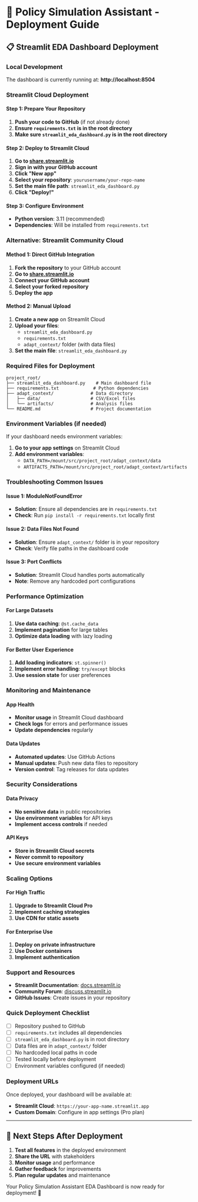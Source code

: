 # 🚀 Policy Simulation Assistant - Deployment Guide

## 📋 **Streamlit EDA Dashboard Deployment**

### **Local Development**
The dashboard is currently running at: **http://localhost:8504**

### **Streamlit Cloud Deployment**

#### **Step 1: Prepare Your Repository**
1. **Push your code to GitHub** (if not already done)
2. **Ensure `requirements.txt` is in the root directory**
3. **Make sure `streamlit_eda_dashboard.py` is in the root directory**

#### **Step 2: Deploy to Streamlit Cloud**
1. **Go to [share.streamlit.io](https://share.streamlit.io)**
2. **Sign in with your GitHub account**
3. **Click "New app"**
4. **Select your repository**: `yourusername/your-repo-name`
5. **Set the main file path**: `streamlit_eda_dashboard.py`
6. **Click "Deploy!"**

#### **Step 3: Configure Environment**
- **Python version**: 3.11 (recommended)
- **Dependencies**: Will be installed from `requirements.txt`

### **Alternative: Streamlit Community Cloud**

#### **Method 1: Direct GitHub Integration**
1. **Fork the repository** to your GitHub account
2. **Go to [share.streamlit.io](https://share.streamlit.io)**
3. **Connect your GitHub account**
4. **Select your forked repository**
5. **Deploy the app**

#### **Method 2: Manual Upload**
1. **Create a new app** on Streamlit Cloud
2. **Upload your files**:
   - `streamlit_eda_dashboard.py`
   - `requirements.txt`
   - `adapt_context/` folder (with data files)
3. **Set the main file**: `streamlit_eda_dashboard.py`

### **Required Files for Deployment**

```
project_root/
├── streamlit_eda_dashboard.py    # Main dashboard file
├── requirements.txt             # Python dependencies
├── adapt_context/              # Data directory
│   ├── data/                   # CSV/Excel files
│   └── artifacts/              # Analysis files
└── README.md                   # Project documentation
```

### **Environment Variables (if needed)**
If your dashboard needs environment variables:
1. **Go to your app settings** on Streamlit Cloud
2. **Add environment variables**:
   - `DATA_PATH=/mount/src/project_root/adapt_context/data`
   - `ARTIFACTS_PATH=/mount/src/project_root/adapt_context/artifacts`

### **Troubleshooting Common Issues**

#### **Issue 1: ModuleNotFoundError**
- **Solution**: Ensure all dependencies are in `requirements.txt`
- **Check**: Run `pip install -r requirements.txt` locally first

#### **Issue 2: Data Files Not Found**
- **Solution**: Ensure `adapt_context/` folder is in your repository
- **Check**: Verify file paths in the dashboard code

#### **Issue 3: Port Conflicts**
- **Solution**: Streamlit Cloud handles ports automatically
- **Note**: Remove any hardcoded port configurations

### **Performance Optimization**

#### **For Large Datasets**
1. **Use data caching**: `@st.cache_data`
2. **Implement pagination** for large tables
3. **Optimize data loading** with lazy loading

#### **For Better User Experience**
1. **Add loading indicators**: `st.spinner()`
2. **Implement error handling**: `try/except` blocks
3. **Use session state** for user preferences

### **Monitoring and Maintenance**

#### **App Health**
- **Monitor usage** in Streamlit Cloud dashboard
- **Check logs** for errors and performance issues
- **Update dependencies** regularly

#### **Data Updates**
- **Automated updates**: Use GitHub Actions
- **Manual updates**: Push new data files to repository
- **Version control**: Tag releases for data updates

### **Security Considerations**

#### **Data Privacy**
- **No sensitive data** in public repositories
- **Use environment variables** for API keys
- **Implement access controls** if needed

#### **API Keys**
- **Store in Streamlit Cloud secrets**
- **Never commit to repository**
- **Use secure environment variables**

### **Scaling Options**

#### **For High Traffic**
1. **Upgrade to Streamlit Cloud Pro**
2. **Implement caching strategies**
3. **Use CDN for static assets**

#### **For Enterprise Use**
1. **Deploy on private infrastructure**
2. **Use Docker containers**
3. **Implement authentication**

### **Support and Resources**

- **Streamlit Documentation**: [docs.streamlit.io](https://docs.streamlit.io)
- **Community Forum**: [discuss.streamlit.io](https://discuss.streamlit.io)
- **GitHub Issues**: Create issues in your repository

### **Quick Deployment Checklist**

- [ ] Repository pushed to GitHub
- [ ] `requirements.txt` includes all dependencies
- [ ] `streamlit_eda_dashboard.py` is in root directory
- [ ] Data files are in `adapt_context/` folder
- [ ] No hardcoded local paths in code
- [ ] Tested locally before deployment
- [ ] Environment variables configured (if needed)

### **Deployment URLs**

Once deployed, your dashboard will be available at:
- **Streamlit Cloud**: `https://your-app-name.streamlit.app`
- **Custom Domain**: Configure in app settings (Pro plan)

---

## 🎯 **Next Steps After Deployment**

1. **Test all features** in the deployed environment
2. **Share the URL** with stakeholders
3. **Monitor usage** and performance
4. **Gather feedback** for improvements
5. **Plan regular updates** and maintenance

Your Policy Simulation Assistant EDA Dashboard is now ready for deployment! 🚀
